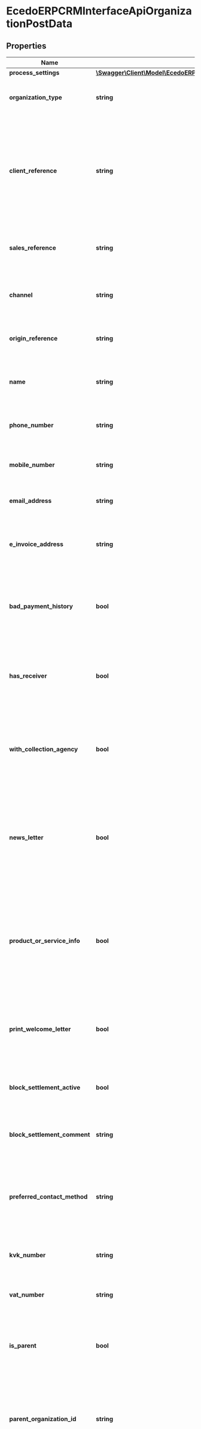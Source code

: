 # EcedoERPCRMInterfaceApiOrganizationPostData

## Properties
Name | Type | Description | Notes
------------ | ------------- | ------------- | -------------
**process_settings** | [**\Swagger\Client\Model\EcedoERPCRMInterfaceApiOrganizationPostDataProcessSettingsPostData**](EcedoERPCRMInterfaceApiOrganizationPostDataProcessSettingsPostData.md) |  | [optional] 
**organization_type** | **string** | Verplicht veld waarmee aangegeven wordt of dit een zakelijke of particuliere klant is | [optional] 
**client_reference** | **string** | Als Ecedo klantnummers genereert is dit een vrij veld waar een externe referentie in vastgelegd kan worden.&lt;br /&gt;  Als Ecedo de klantnummers niet genereert dan moet het gewenste klantnummer via dit veld ingestuurd worden | [optional] 
**sales_reference** | **string** | Vrij veld waarin bijvoorbeeld vastgelegd kan worden via welke sale deze klant is gewonnen | [optional] 
**channel** | **string** | Vrij veld waarin bijvoorbeeld vastgelegd kan worden via welk kanaal de klant is gewonnen | [optional] 
**origin_reference** | **string** | Vrij veld waarin bijvoorbeeld vastgelegd kan worden via welk bron de klant is gewonnen | [optional] 
**name** | **string** | Verplicht veld met de bedrijfsnaam wanneer een zakelijke klant wordt aangemaakt. Dit veld mag niet gevuld zijn bij consumenten. | [optional] 
**phone_number** | **string** | Optioneel veld waarin het vaste telefoonnummer van de klant kan worden opgeslagen | [optional] 
**mobile_number** | **string** | Optioneel veld waarin het mobiele telefoonnummer van de klant kan worden opgeslagen | [optional] 
**email_address** | **string** | Optioneel veld waarin het e-mailadres van de klant kan worden opgeslagen | [optional] 
**e_invoice_address** | **string** | Optioneel e-factuuradres van de klant. Dit adres is nodig wanneer er e-facturen voor de klant aangemaakt moeten worden. | [optional] 
**bad_payment_history** | **bool** | Optioneel veld waarmee aangegeven kan worden dat de klant een slechte betaalhistorie heeft. De waarde van dit veld is ter registratie en heeft geen impact op processen | [optional] 
**has_receiver** | **bool** | Optioneel veld waarmee aangegeven kan worden dat de klant een bewindvoerder heeft. De waarde van dit veld is ter registratie en heeft geen impact op processen | [optional] 
**with_collection_agency** | **bool** | Optioneel veld waarmee aangegeven kan worden dat de klant bij een incassobureau is aangemeld. De waarde van dit veld is ter registratie en heeft geen impact op processen | [optional] 
**news_letter** | **bool** | Optioneel veld waarmee aangegeven kan worden dat de klant een nieuwsbrief wil ontvangen. De waarde van dit veld is ter registratie en heeft geen impact op processen. De leverancier is zelf verantwoordelijk voor het versturen van de nieuwsbrief | [optional] 
**product_or_service_info** | **bool** | Optioneel veld waarmee aangegeven kan worden dat de klant informatie over producten of diensten wil ontvangen. De waarde van dit veld is ter registratie en heeft geen impact op processen. De leverancier is zelf verantwoordelijk voor het versturen van de informatie | [optional] 
**print_welcome_letter** | **bool** | Optioneel veld waarmee aangegeven kan worden dat de klant geen welkomstbrief wil ontvangen. Alleen de waarde \&quot;false\&quot; is toegestaan | [optional] 
**block_settlement_active** | **bool** | Optioneel veld waarmee aangegeven kan worden dat de klant een factuurblokkade moet krijgen | [optional] 
**block_settlement_comment** | **string** | Optioneel veld waarmee aangegeven kan worden waarom de klant een factuurblokkade heeft gekregen | [optional] 
**preferred_contact_method** | **string** | Optioneel veld waarmee de standaard communicatiemethode overschreven kan worden. Dit heeft bijvoorbeeld invloed op de methode waarmee de welkomstbrief wordt verstuurd | [optional] 
**kvk_number** | **string** | Optioneel veld waarin het KvK-nummer van een zakelijke klant vastgelegd kan worden | [optional] 
**vat_number** | **string** | Optioneel veld waarin het btw-nummer van een zakelijke klant vastgelegd kan worden | [optional] 
**is_parent** | **bool** | Optioneel veld waarmee aangegeven kan worden dat de klant een moederorganisatie is. Dit is alleen toegestaan bij zakelijke klanten | [optional] 
**parent_organization_id** | **string** | Optioneel veld waarmee aangegeven kan worden dat de klant een dochterorganisatie is. De OrganizationId van de moederorganisatie moet meegegeven worden. Dit is alleen toegestaan bij zakelijke klanten | [optional] 
**organization_group_id** | **string** | Optioneel veld waarmee de klant in een specifieke klantgroep geplaatst kan worden. Als dit veld niet wordt meegegeven wordt de klant automatisch in de klantgroep \&quot;Algemeen\&quot; geplaatst | [optional] 
**invoice_group_reference** | **string** | Dochterorganisaties moeten in een factuurgroep geplaatst worden. De referentie van de factuurgroep (die bij de moeder aangemaakt moet zijn) moet in deze variabele worden meegegeven. | [optional] 
**mailing_address** | [**\Swagger\Client\Model\EcedoERPCRMInterfaceApiAddressPostData**](EcedoERPCRMInterfaceApiAddressPostData.md) | Postadres van de klant | [optional] 
**business_address** | [**\Swagger\Client\Model\EcedoERPCRMInterfaceApiAddressPostData**](EcedoERPCRMInterfaceApiAddressPostData.md) | Eventueel afwijkend vestigingsadres van de klant. Alleen toegestaan bij zakelijke klanten | [optional] 
**person** | [**\Swagger\Client\Model\EcedoERPCRMInterfaceApiPersonPostData**](EcedoERPCRMInterfaceApiPersonPostData.md) | De gegevens van de primaire contactpersoon | [optional] 
**debtor** | [**\Swagger\Client\Model\EcedoERPCRMInterfaceApiDebtorPostData**](EcedoERPCRMInterfaceApiDebtorPostData.md) | Debiteur- en betaalgegevens | [optional] 
**registered_seat** | **string** | Optioneel veld voor zakelijke klanten waarmee aangegeven worden waar de klant statutair gevestigd is | [optional] 
**authorized_signatory** | **string** | Optioneel veld voor zakelijke klanten waarmee aangegeven worden wie tekenbevoegd is | [optional] 
**representative_id** | **string** | Optioneel veld waarmee de verkoper die de klant heeft getekend geregistreerd kan worden. De verkoper moet aangemaakt zijn via de GUI | [optional] 
**is_intercompany** | **bool** | Optioneel veld waarmee bij zakelijke klanten aangegeven kan worden dat de facturen intercompany verstuurd worden | [optional] 
**company_label_id** | **string** | Verplicht veld wanneer er meerdere labels geconfigureerd zijn. Dit veld moet het ID bevatten van het label waar de klant in ondergebracht moet worden | [optional] 

[[Back to Model list]](../README.md#documentation-for-models) [[Back to API list]](../README.md#documentation-for-api-endpoints) [[Back to README]](../README.md)


